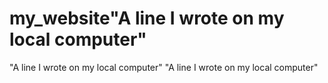 # my_website"A line I wrote on my local computer" 
"A line I wrote on my local computer" 
"A line I wrote on my local computer" 

